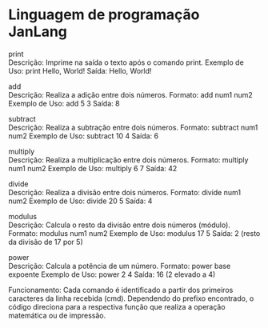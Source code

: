 # Linguagem de programação JanLang <br>
<p>print<br>
Descrição: Imprime na saída o texto após o comando print.
Exemplo de Uso: print Hello, World!
Saída: Hello, World!

add<br>
Descrição: Realiza a adição entre dois números.
Formato: add num1 num2
Exemplo de Uso: add 5 3
Saída: 8

subtract<br>
Descrição: Realiza a subtração entre dois números.
Formato: subtract num1 num2
Exemplo de Uso: subtract 10 4
Saída: 6

multiply<br>
Descrição: Realiza a multiplicação entre dois números.
Formato: multiply num1 num2
Exemplo de Uso: multiply 6 7
Saída: 42

divide<br>
Descrição: Realiza a divisão entre dois números.
Formato: divide num1 num2
Exemplo de Uso: divide 20 5
Saída: 4

modulus<br>
Descrição: Calcula o resto da divisão entre dois números (módulo).
Formato: modulus num1 num2
Exemplo de Uso: modulus 17 5
Saída: 2 (resto da divisão de 17 por 5)

power<br>
Descrição: Calcula a potência de um número.
Formato: power base expoente
Exemplo de Uso: power 2 4
Saída: 16 (2 elevado a 4)
<br>

Funcionamento:
Cada comando é identificado a partir dos primeiros caracteres da linha recebida (cmd). Dependendo do prefixo encontrado, o código direciona para a respectiva função que realiza a operação matemática ou de impressão.</p>